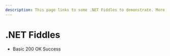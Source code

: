 ```yaml
---
description: This page links to some .NET Fiddles to demonstrate. More to be added.
---
```


# .NET Fiddles

* Basic 200 OK Success

